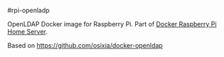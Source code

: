 #rpi-openladp

OpenLDAP Docker image for Raspberry Pi. Part of [Docker Raspberry Pi Home Server](https://github.com/bingen/rpi_docker_home_server).

Based on https://github.com/osixia/docker-openldap
